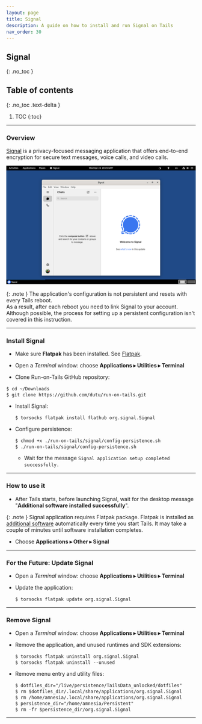 ```yaml
---
layout: page
title: Signal
description: A guide on how to install and run Signal on Tails
nav_order: 30
---
```


## Signal
{: .no_toc }

## Table of contents
{: .no_toc .text-delta }

1. TOC
{:toc}

---
### Overview

[Signal] is a privacy-focused messaging application that offers end-to-end encryption for secure text messages, voice calls, and video calls.

![signal.png](signal.png)

{: .note }
The application's configuration is not persistent and resets with every Tails reboot.<br>
As a result, after each reboot you need to link Signal to your account.<br>
Although possible, the process for setting up a persistent configuration isn't covered in this instruction.


---
### Install Signal

* Make sure **Flatpak** has been installed. See [Flatpak].


* Open a _Terminal_ window:  choose **Applications ▸ Utilities ▸ Terminal**


* Clone Run-on-Tails GitHub repository:
```shell
$ cd ~/Downloads
$ git clone https://github.com/dutu/run-on-tails.git
```


* Install Signal:
  ```shell
  $ torsocks flatpak install flathub org.signal.Signal
  ```


* Configure persistence:
  ```shell
  $ chmod +x ./run-on-tails/signal/config-persistence.sh 
  $ ./run-on-tails/signal/config-persistence.sh 
  ```
  * Wait for the message `Signal application setup completed successfully.`


---
### How to use it

* After Tails starts, before launching Signal, wait for the desktop message "**Additional software installed successfully**".

{: .note }
Signal application requires Flatpak package. Flatpak is installed as [additional software] automatically every time you start Tails. It may take a couple of minutes until software installation completes.


* Choose **Applications ▸ Other ▸ Signal**

---
### For the Future: Update Signal

* Open a _Terminal_ window:  choose **Applications ▸ Utilities ▸ Terminal**


* Update the application:
  ```shell
  $ torsocks flatpak update org.signal.Signal
  ```

---
### Remove Signal

* Open a _Terminal_ window:  choose **Applications ▸ Utilities ▸ Terminal**


* Remove the application, and unused runtimes and SDK extensions:
  ```shell
  $ torsocks flatpak uninstall org.signal.Signal
  $ torsocks flatpak uninstall --unused
  ```


* Remove menu entry and utility files:
  ```shell
  $ dotfiles_dir="/live/persistence/TailsData_unlocked/dotfiles"
  $ rm $dotfiles_dir/.local/share/applications/org.signal.Signal
  $ rm /home/amnesia/.local/share/applications/org.signal.Signal
  $ persistence_dir="/home/amnesia/Persistent"
  $ rm -fr $persistence_dir/org.signal.Signal
  ```
  
--- 
[Signal]: https://signal.org/
[Flatpak]: ../flatpak/flatpak.html
[additional software]: https://tails.net/doc/persistent_storage/configure/index.en.html#additional_software